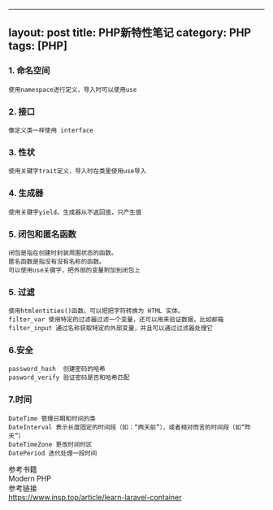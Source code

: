 ---
layout: post
title: PHP新特性笔记
category: PHP
tags: [PHP]
-----------

### 1. 命名空间
    使用namespace进行定义，导入时可以使用use

### 2. 接口
    像定义类一样使用 interface

### 3. 性状
    使用关键字trait定义，导入时在类里使用use导入

### 4. 生成器
    使用关键字yield。生成器从不返回值，只产生值

### 5. 闭包和匿名函数
    闭包是指在创建时封装周围状态的函数。
    匿名函数是指没有没有名称的函数。
    可以使用use关键字，把外部的变量附加到闭包上

### 5. 过滤
    使用htmlentities()函数。可以把把字符转换为 HTML 实体。
    filter_var 使用特定的过滤器过滤一个变量，还可以用来验证数据，比如邮箱
    filter_input 通过名称获取特定的外部变量，并且可以通过过滤器处理它

### 6.安全
    password_hash  创建密码的哈希
    pasword_verify 验证密码是否和哈希匹配

### 7.时间
    DateTime 管理日期和时间的类
    DateInterval 表示长度固定的时间段（如：“两天前”），或者相对而言的时间段（如“昨天”）
    DateTimeZone 更改时间时区
    DatePeriod 迭代处理一段时间


参考书籍<br>
    Modern PHP<br>
参考链接<br>
    https://www.insp.top/article/learn-laravel-container<br>
